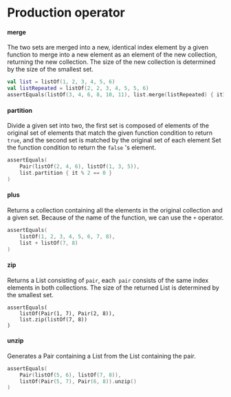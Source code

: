 # Production operator

#### merge

The two sets are merged into a new, identical index element by a given function to merge into a new element as an element of the new collection, returning the new collection. The size of the new collection is determined by the size of the smallest set.

```kotlin
val list = listOf(1, 2, 3, 4, 5, 6)
val listRepeated = listOf(2, 2, 3, 4, 5, 5, 6)
assertEquals(listOf(3, 4, 6, 8, 10, 11), list.merge(listRepeated) { it1, it2 -> it1 + it2 })
```

#### partition

Divide a given set into two, the first set is composed of elements of the original set of elements that match the given function condition to return `true`, and the second set is matched by the original set of each element Set the function condition to return the `false` 's element.

```kotlin
assertEquals(
	Pair(listOf(2, 4, 6), listOf(1, 3, 5)), 
	list.partition { it % 2 == 0 }
)
```

#### plus

Returns a collection containing all the elements in the original collection and a given set. Because of the name of the function, we can use the `+` operator.

```kotlin
assertEquals(
	listOf(1, 2, 3, 4, 5, 6, 7, 8), 
	list + listOf(7, 8)
)
```

#### zip

Returns a List consisting of `pair`, each` pair` consists of the same index elements in both collections. The size of the returned List is determined by the smallest set.

```kotin
assertEquals(
	listOf(Pair(1, 7), Pair(2, 8)), 
	list.zip(listOf(7, 8))
)
```

#### unzip

Generates a Pair containing a List from the List containing the pair.

```kotlin
assertEquals(
	Pair(listOf(5, 6), listOf(7, 8)), 
	listOf(Pair(5, 7), Pair(6, 8)).unzip()
)
```

